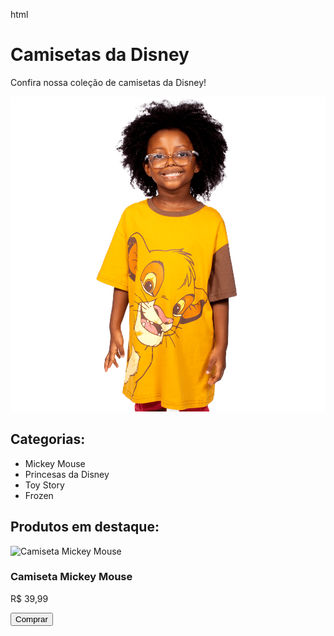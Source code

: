 html
<!DOCTYPE html>
<html>
<head>
  <title>Camisetas da Disney</title>
</head>
<body>
  <h1>Camisetas da Disney</h1>
  <p>Confira nossa coleção de camisetas da Disney!</p>
    <img src="reileao (1).png" alt="Camisetas da Disney">

  <h2>Categorias:</h2>
  <ul>
    <li>Mickey Mouse</li>
    <li>Princesas da Disney</li>
    <li>Toy Story</li>
    <li>Frozen</li>
    <!-- Adicione mais categorias aqui -->
  </ul>

  <h2>Produtos em destaque:</h2>
  <div class="produto">
    <img src="caminho_para_imagem.jpg" alt="Camiseta Mickey Mouse">
    <h3>Camiseta Mickey Mouse</h3>
    <p>R$ 39,99</p>
    <button>Comprar</button>
  </div>

  <!-- Adicione mais produtos em destaque aqui -->

</body>
</html>
